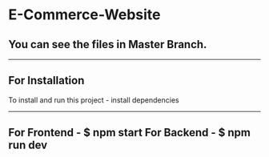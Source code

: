 # E-Commerce-Website
## You can see the files in Master Branch.

---
## For Installation 
To install and run this project - install dependencies

---
For Frontend - $ npm start
For Backend - $ npm run dev 
---
